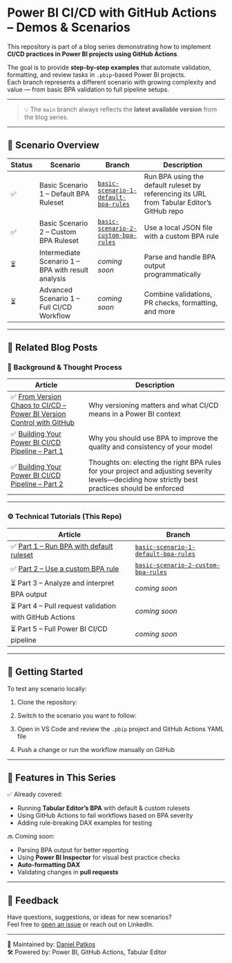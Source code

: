 # Power BI CI/CD with GitHub Actions – Demos & Scenarios

This repository is part of a blog series demonstrating how to implement **CI/CD practices in Power BI projects using GitHub Actions**.

The goal is to provide **step-by-step examples** that automate validation, formatting, and review tasks in `.pbip`-based Power BI projects.  
Each branch represents a different scenario with growing complexity and value — from basic BPA validation to full pipeline setups.

---

> 💡 The `main` branch always reflects the **latest available version** from the blog series.

---

## 🧭 Scenario Overview

| Status | Scenario | Branch | Description |
|--------|----------|--------|-------------|
| ✅ | Basic Scenario 1 – Default BPA Ruleset | [`basic-scenario-1-default-bpa-rules`](https://github.com/vlpatkosdani/powerbi-cicd-with-githubactions-demos/tree/basic-scenario-1-default-bpa-ruleset) | Run BPA using the default ruleset by referencing its URL from Tabular Editor’s GitHub repo |
| ✅ | Basic Scenario 2 – Custom BPA Ruleset | [`basic-scenario-2-custom-bpa-rules`](https://github.com/vlpatkosdani/powerbi-cicd-with-githubactions-demos/tree/basic-scenario-2-custom-bpa-ruleset) | Use a local JSON file with a custom BPA rule |
| ⏳ | Intermediate Scenario 1 – BPA with result analysis | _coming soon_ | Parse and handle BPA output programmatically |
| ⏳ | Advanced Scenario 1 – Full CI/CD Workflow | _coming soon_ | Combine validations, PR checks, formatting, and more |

---

## 📄 Related Blog Posts

### 📝 Background & Thought Process

| Article | Description |
|---------|-------------|
| ✅ [From Version Chaos to CI/CD – Power BI Version Control with GitHub](https://fabricatedinsights.substack.com/p/from-version-chaos-to-cicd-power?r=2pu5jb) | Why versioning matters and what CI/CD means in a Power BI context |
| ✅ [Building Your Power BI CI/CD Pipeline – Part 1](https://fabricatedinsights.substack.com/p/building-your-power-bi-cicd-pipeline?r=2pu5jb) | Why you should use BPA to improve the quality and consistency of your model |
| ✅ [Building Your Power BI CI/CD Pipeline – Part 2](https://fabricatedinsights.substack.com/p/building-your-power-bi-cicd-pipeline-660?r=2pu5jb) | Thoughts on: electing the right BPA rules for your project and adjusting severity levels—deciding how strictly best practices should be enforced |

---

### ⚙️ Technical Tutorials (This Repo)

| Article | Branch |
|---------|--------|
| ✅ [Part 1 – Run BPA with default ruleset](https://fabricatedinsights.substack.com/i/160480588/step-a-create-your-first-github-actions-workflow) | [`basic-scenario-1-default-bpa-rules`](https://github.com/vlpatkosdani/powerbi-cicd-with-githubactions-demos/tree/basic-scenario-1-default-bpa-ruleset) |
| ✅ [Part 2 – Use a custom BPA rule](https://fabricatedinsights.substack.com/i/160480588/step-b-modify-your-first-github-actions-workflow) | [`basic-scenario-2-custom-bpa-rules`](https://github.com/vlpatkosdani/powerbi-cicd-with-githubactions-demos/tree/basic-scenario-2-custom-bpa-ruleset) |
| ⏳ Part 3 – Analyze and interpret BPA output | _coming soon_ |
| ⏳ Part 4 – Pull request validation with GitHub Actions | _coming soon_ |
| ⏳ Part 5 – Full Power BI CI/CD pipeline | _coming soon_ |

---

## 🏁 Getting Started

To test any scenario locally:

1. Clone the repository:

2. Switch to the scenario you want to follow:

3. Open in VS Code and review the `.pbip` project and GitHub Actions YAML file

4. Push a change or run the workflow manually on GitHub

---

## 🧰 Features in This Series

✅ Already covered:
- Running **Tabular Editor’s BPA** with default & custom rulesets  
- Using GitHub Actions to fail workflows based on BPA severity  
- Adding rule-breaking DAX examples for testing  

🔜 Coming soon:
- Parsing BPA output for better reporting
- Using **Power BI Inspector** for visual best practice checks
- **Auto-formatting DAX** 
- Validating changes in **pull requests**

---

## 🙌 Feedback

Have questions, suggestions, or ideas for new scenarios?  
Feel free to [open an issue](https://github.com/your-org/powerbi-cicd-with-githubactions-demos/issues) or reach out on LinkedIn.

---

📌 Maintained by: [Daniel Patkos](https://www.linkedin.com/in/danielgaborpatkos/)  
🛠️ Powered by: Power BI, GitHub Actions, Tabular Editor
